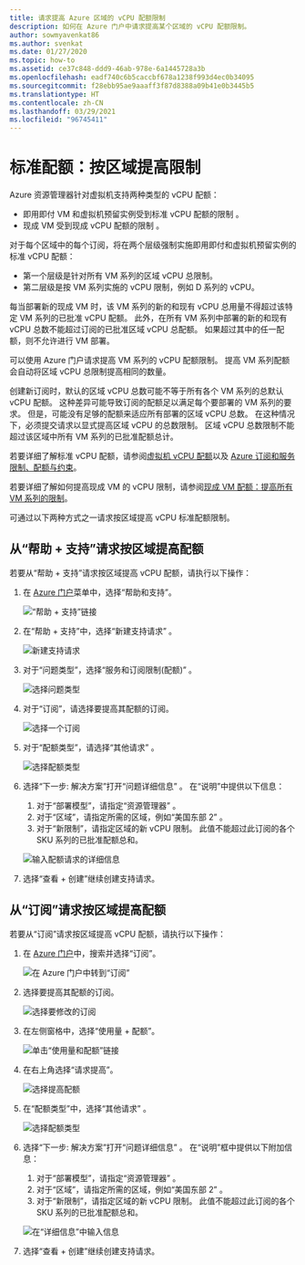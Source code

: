 ```yaml
---
title: 请求提高 Azure 区域的 vCPU 配额限制
description: 如何在 Azure 门户中请求提高某个区域的 vCPU 配额限制。
author: sowmyavenkat86
ms.author: svenkat
ms.date: 01/27/2020
ms.topic: how-to
ms.assetid: ce37c848-ddd9-46ab-978e-6a1445728a3b
ms.openlocfilehash: eadf740c6b5caccbf678a1238f993d4ec0b34095
ms.sourcegitcommit: f28ebb95ae9aaaff3f87d8388a09b41e0b3445b5
ms.translationtype: HT
ms.contentlocale: zh-CN
ms.lasthandoff: 03/29/2021
ms.locfileid: "96745411"
---
```

# <a name="standard-quota-increase-limits-by-region"></a>标准配额：按区域提高限制

Azure 资源管理器针对虚拟机支持两种类型的 vCPU 配额：

* 即用即付 VM 和虚拟机预留实例受到标准 vCPU 配额的限制  。
* 现成 VM 受到现成 vCPU 配额的限制 。

对于每个区域中的每个订阅，将在两个层级强制实施即用即付和虚拟机预留实例的标准 vCPU 配额：

* 第一个层级是针对所有 VM 系列的区域 vCPU 总限制。
* 第二层级是按 VM 系列实施的 vCPU 限制，例如 D 系列的 vCPU。

每当部署新的现成 VM 时，该 VM 系列的新的和现有 vCPU 总用量不得超过该特定 VM 系列的已批准 vCPU 配额。 此外，在所有 VM 系列中部署的新的和现有 vCPU 总数不能超过订阅的已批准区域 vCPU 总配额。 如果超过其中的任一配额，则不允许进行 VM 部署。

可以使用 Azure 门户请求提高 VM 系列的 vCPU 配额限制。 提高 VM 系列配额会自动将区域 vCPU 总限制提高相同的数量。

创建新订阅时，默认的区域 vCPU 总数可能不等于所有各个 VM 系列的总默认 vCPU 配额。 这种差异可能导致订阅的配额足以满足每个要部署的 VM 系列的要求。 但是，可能没有足够的配额来适应所有部署的区域 vCPU 总数。 在这种情况下，必须提交请求以显式提高区域 vCPU 的总数限制。 区域 vCPU 总数限制不能超过该区域中所有 VM 系列的已批准配额总计。

若要详细了解标准 vCPU 配额，请参阅[虚拟机 vCPU 配额](../../virtual-machines/windows/quotas.md)以及 [Azure 订阅和服务限制、配额与约束](../../azure-resource-manager/management/azure-subscription-service-limits.md)。

若要详细了解如何提高现成 VM 的 vCPU 限制，请参阅[现成 VM 配额：提高所有 VM 系列的限制](low-priority-quota.md)。

可通过以下两种方式之一请求按区域提高 vCPU 标准配额限制。

## <a name="request-a-quota-increase-by-region-from-help--support"></a>从“帮助 + 支持”请求按区域提高配额

若要从“帮助 + 支持”请求按区域提高 vCPU 配额，请执行以下操作：

1. 在 [Azure 门户](https://portal.azure.com)菜单中，选择“帮助和支持”。

   ![“帮助 + 支持”链接](./media/resource-manager-core-quotas-request/help-plus-support.png)

1. 在“帮助 + 支持”中，选择“新建支持请求” 。

    ![新建支持请求](./media/resource-manager-core-quotas-request/new-support-request.png)

1. 对于“问题类型”，选择“服务和订阅限制(配额)” 。

   ![选择问题类型](./media/resource-manager-core-quotas-request/select-quota-issue-type.png)

1. 对于“订阅”，请选择要提高其配额的订阅。

   ![选择一个订阅](./media/resource-manager-core-quotas-request/select-subscription-support-request.png)

1. 对于“配额类型”，请选择“其他请求” 。

   ![选择配额类型](./media/resource-manager-core-quotas-request/regional-quotatype.png)

1. 选择“下一步: 解决方案”打开“问题详细信息” 。 在“说明”中提供以下信息：

    1. 对于“部署模型”，请指定“资源管理器” 。  
    1. 对于“区域”，请指定所需的区域，例如“美国东部 2” 。  
    1. 对于“新限制”，请指定区域的新 vCPU 限制。 此值不能超过此订阅的各个 SKU 系列的已批准配额总和。

    ![输入配额请求的详细信息](./media/resource-manager-core-quotas-request/regional-details.png)

1. 选择“查看 + 创建”继续创建支持请求。

## <a name="request-a-quota-increase-by-region-from-subscriptions"></a>从“订阅”请求按区域提高配额

若要从“订阅”请求按区域提高 vCPU 配额，请执行以下操作：

1. 在 [Azure 门户](https://portal.azure.com)中，搜索并选择“订阅”。

   ![在 Azure 门户中转到“订阅”](./media/resource-manager-core-quotas-request/search-for-subscriptions.png)

1. 选择要提高其配额的订阅。

   ![选择要修改的订阅](./media/resource-manager-core-quotas-request/select-subscription-change-quota.png)

1. 在左侧窗格中，选择“使用量 + 配额”。

   ![单击“使用量和配额”链接](./media/resource-manager-core-quotas-request/select-usage-plus-quotas.png)

1. 在右上角选择“请求提高”。

   ![选择提高配额](./media/resource-manager-core-quotas-request/request-increase-from-subscription.png)

1. 在“配额类型”中，选择“其他请求” 。

   ![选择配额类型](./media/resource-manager-core-quotas-request/regional-quotatype.png)

1. 选择“下一步: 解决方案”打开“问题详细信息” 。 在“说明”框中提供以下附加信息：

    1. 对于“部署模型”，请指定“资源管理器” 。  
    1. 对于“区域”，请指定所需的区域，例如“美国东部 2” 。  
    1. 对于“新限制”，请指定区域的新 vCPU 限制。 此值不能超过此订阅的各个 SKU 系列的已批准配额总和。

    ![在“详细信息”中输入信息](./media/resource-manager-core-quotas-request/regional-details.png)

1. 选择“查看 + 创建”继续创建支持请求。
